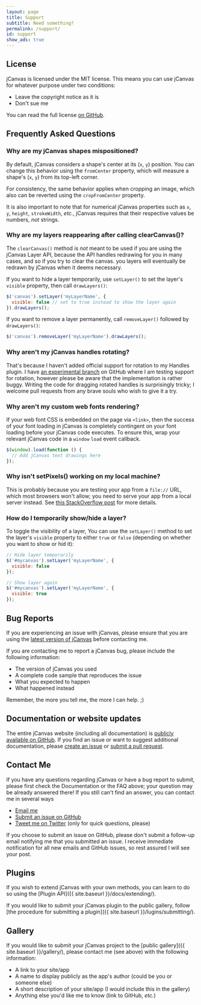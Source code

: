 ```yaml
---
layout: page
title: Support
subtitle: Need something?
permalink: /support/
id: support
show_ads: true
---
```


## License

jCanvas is licensed under the MIT license. This means you can use jCanvas for whatever purpose under two conditions:

- Leave the copyright notice as it is
- Don't sue me

You can read the full license [on GitHub](https://github.com/caleb531/jcanvas/blob/master/LICENSE.txt).

## Frequently Asked Questions

### Why are my jCanvas shapes mispositioned?

By default, jCanvas considers a shape's center at its (`x`, `y`) position. You can change this behavior using the `fromCenter` property, which will measure a shape's (`x`, `y`) from its top-left corner.

For consistency, the same behavior applies when cropping an image, which also can be reverted using the `cropFromCenter` property.

It is also important to note that for numerical jCanvas properties such as `x`, `y`, `height`, `strokeWidth`, *etc.*, jCanvas requires that their respective values be numbers, *not* strings.

### Why are my layers reappearing after calling clearCanvas()?

The `clearCanvas()` method is *not* meant to be used if you are using the jCanvas Layer API, because the API handles redrawing for you in many cases, and so if you try to clear the canvas. you layers will eventually be redrawn by jCanvas when it deems necessary.

If you want to hide a layer temporarily, use `setLayer()` to set the layer's `visible` property, then call `drawLayers()`:

```javascript
$('canvas').setLayer('myLayerName', {
  visible: false // set to true instead to show the layer again
}).drawLayers();
```

If you want to remove a layer permanently, call `removeLayer()` followed by `drawLayers()`:

```javascript
$('canvas').removeLayer('myLayerName').drawLayers();
```

### Why aren't my jCanvas handles rotating?

That's because I haven't added official support for rotation to my Handles plugin. I have [an experimental branch](https://github.com/caleb531/jcanvas/tree/feature-handles-rotation/plugins) on GitHub where I am testing support for rotation, however please be aware that the implementation is rather buggy. Writing the code for dragging rotated handles is surprisingly tricky; I welcome pull requests from any brave souls who wish to give it a try.

### Why aren't my custom web fonts rendering?

If your web font CSS is embedded on the page via `<link>`, then the success of your font loading in jCanvas is completely contingent on your font loading before your jCanvas code executes. To ensure this, wrap your relevant jCanvas code in a `window` `load` event callback.

```javascript
$(window).load(function () {
  // Add jCanvas text drawings here
});
```

### Why isn't setPixels() working on my local machine?

This is probably because you are testing your app from a `file://` URL, which most browsers won't allow; you need to serve your app from a local server instead. See [this StackOverflow post](http://stackoverflow.com/questions/19869150/getimagedata-cross-origin-error) for more details. 

### How do I temporarily show/hide a layer?

To toggle the visibility of a layer, You can use the `setLayer()` method to set the layer's `visible` property to either `true` or `false` (depending on whether you want to show or hid it):

```javascript
// Hide layer temporarily
$('#mycanvas').setLayer('myLayerName', {
  visible: false
});
```

```javascript
// Show layer again
$('#mycanvas').setLayer('myLayerName', {
  visible: true
});
```

## Bug Reports

If you are experiencing an issue with jCanvas, please ensure that you are using the [latest version of jCanvas](https://github.com/caleb531/jcanvas) before contacting me.

If you are contacting me to report a jCanvas bug, please include the following information:

- The version of jCanvas you used
- A complete code sample that reproduces the issue
- What you expected to happen
- What happened instead

Remember, the more you tell me, the more I can help. ;)

## Documentation or website updates

The entire jCanvas website (including all documentation) is [publicly available on GitHub](https://github.com/caleb531/jcanvas-website). If you find an issue or want to suggest additional documentation, please [create an issue](https://github.com/caleb531/jcanvas-website/issues) or [submit a pull request](https://github.com/caleb531/jcanvas-website/pulls).

## Contact Me

If you have any questions regarding jCanvas or have a bug report to submit, please first check the Documentation or the FAQ above; your question may be already answered there! If you still can't find an answer, you can contact me in several ways

- [Email me](mailto:caleb@calebevans.me)
- [Submit an issue on GitHub](https://github.com/caleb531/jcanvas/issues)
- [Tweet me on Twitter](https://twitter.com/caleb531) (only for quick questions, please)

If you choose to submit an issue on GitHub, please don't submit a follow-up email notifying me that you submitted an issue. I receive immediate notification for all new emails and GitHub issues, so rest assured I will see your post.

## Plugins

If you wish to extend jCanvas with your own methods, you can learn to do so using the [Plugin API]({{ site.baseurl }}/docs/extending/).

If you would like to submit your jCanvas plugin to the public gallery, follow [the procedure for submitting a plugin]({{ site.baseurl }}/lugins/submitting/).

## Gallery

If you would like to submit your jCanvas project to the [public gallery]({{ site.baseurl }}/gallery/), please contact me (see above) with the following information:

- A link to your site/app
- A name to display publicly as the app's author (could be you or someone else)
- A short description of your site/app (I would include this in the gallery)
- Anything else you'd like me to know (link to GitHub, *etc.*)
